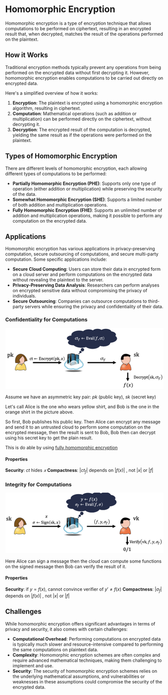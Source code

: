 # Homomorphic Encryption

Homomorphic encryption is a type of encryption technique that allows computations to be performed on ciphertext, resulting in an
encrypted result that, when decrypted, matches the result of the operations performed on the plaintext.

## How it Works

Traditional encryption methods typically prevent any operations from being performed on the encrypted data without first decrypting it.
However, homomorphic encryption enables computations to be carried out directly on encrypted data.

Here's a simplified overview of how it works:

1. **Encryption**: The plaintext is encrypted using a homomorphic encryption algorithm, resulting in ciphertext.
2. **Computation**: Mathematical operations (such as addition or multiplication) can be performed directly on the ciphertext, without
   decrypting it.
3. **Decryption**: The encrypted result of the computation is decrypted, yielding the same result as if the operations were performed
   on the plaintext.

## Types of Homomorphic Encryption

There are different levels of homomorphic encryption, each allowing different types of computations to be performed:

- **Partially Homomorphic Encryption (PHE)**: Supports only one type of operation (either addition or multiplication) while preserving
  the security of the data.
- **Somewhat Homomorphic Encryption (SHE)**: Supports a limited number of both addition and multiplication operations.
- **Fully Homomorphic Encryption (FHE)**: Supports an unlimited number of addition and
  multiplication operations, making it possible to perform any computation on the encrypted data.

## Applications

Homomorphic encryption has various applications in privacy-preserving computation, secure outsourcing of computations, and secure
multi-party computation. Some specific applications include:

- **Secure Cloud Computing**: Users can store their data in encrypted form on a cloud server and perform computations on the encrypted
  data without revealing the plaintext to the server.
- **Privacy-Preserving Data Analysis**: Researchers can perform analyses on encrypted sensitive data without compromising the privacy
  of individuals.
- **Secure Outsourcing**: Companies can outsource computations to third-party servers while ensuring the privacy and confidentiality of
  their data.

### Confidentiality for Computations

![confidentiality_for_computation](../attachments/confidentiality_for_computation.png)

Assume we have an asymmetric key pair: $pk$ (public key), $sk$ (secret key)

Let's call Alice is the one who wears yellow shirt, and Bob is the one in the orange shirt in the picture above.

So first, Bob publishes his public key. Then Alice can encrypt any message and send it to an untrusted cloud to perform some
computation on the encrypted message, then the result is sent to Bob, Bob then can decrypt using his secret key to get the plain
result.

This is do able by using [fully homomorphic encryption](homomorphic_encryption.md)

#### Properties

**Security**: $ct$ hides $𝑥$
**Compactness**: $|ct_f|$ depends on $|f(x)|$ , not $|x|$ or $|f|$

### Integrity for Computations

![integrity_for_computations](../attachments/integrity_for_computations.png)

Here Alice can sign a message then the cloud can compute some functions on the signed message then Bob can verify the result of it.

#### Properties

**Security**: if $y = f(x)$, cannot convince verifier of $y' \neq f(x)$
**Compactness**: $|\sigma_f|$ depends on $|f(x)|$ , not $|x|$ or $|f|$

## Challenges

While homomorphic encryption offers significant advantages in terms of privacy and security, it also comes with certain challenges:

- **Computational Overhead**: Performing computations on encrypted data is typically much slower and resource-intensive compared to
  performing the same computations on plaintext data.
- **Complexity**: Homomorphic encryption schemes are often complex and require advanced mathematical techniques, making them
  challenging to implement and use.
- **Security**: The security of homomorphic encryption schemes relies on the underlying mathematical assumptions, and vulnerabilities
  or weaknesses in these assumptions could compromise the security of the encrypted data.